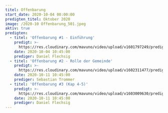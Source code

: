 ```yaml
---
titel: Offenbarung
start_date: 2020-10-04 00:00:00
predigten_titel: Oktober 2020
image: /2020-10 Offenbarung_501.jpeg
aktiv: true
predigten:
  - titel: 'Offenbarung #1 - Einführung'
    predigt: >-
      https://res.cloudinary.com/mavuno/video/upload/v1601797249/predigten/2020-10%20Offenbarung/2020-10-04_GoDi_Mavuno_Berlin_-_Offenbarung_1.mp3
    date: 2020-10-04 10:45:00
    prediger: Daniel Flechsig
  - titel: 'Offenbarung #2 - Rolle der Gemeinde'
    predigt: >-
      https://res.cloudinary.com/mavuno/video/upload/v1602311477/predigten/2020-10%20Offenbarung/2020-10-11_GoDi_Mavuno_Berlin_-_Offenbarung_2_-_Gemeinde.mp3
    date: 2020-10-11 10:45:00
    prediger: Sebastian Trommer
  - titel: 'Offenbarung #3 (Kap 4-5)'
    predigt: >-
      https://res.cloudinary.com/mavuno/video/upload/v1603009630/predigten/2020-10%20Offenbarung/2020-10-18_GoDi_Mavuno_Berlin_-_Offenbarung_3_Kap_4-5_Thron_Gottes.mp3
    date: 2020-10-11 10:45:00
    prediger: Daniel Flechsig
---
```


